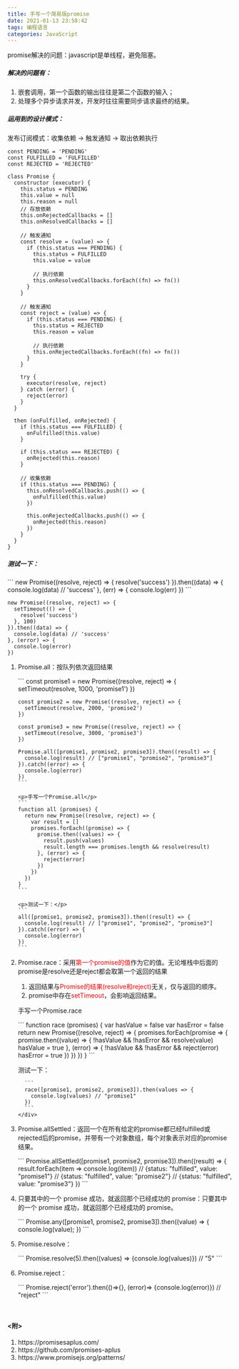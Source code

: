 ```yaml
---
title: 手写一个简易版promise
date: 2021-01-13 23:58:42
tags: 编程语言
categories: JavaScript
---
```


<p>promise解决的问题：javascript是单线程，避免阻塞。</p>

<style type="text/css">
.red {color: red;}
.blue {color: blue;}
</style>
<!-- more -->

<h5>解决的问题有：</h5>
<ol>
  <li>嵌套调用，第一个函数的输出往往是第二个函数的输入；</li>
  <li>处理多个异步请求并发，开发时往往需要同步请求最终的结果。</li>
</ol>

<h5>运用到的设计模式：</h5>
<p>发布订阅模式：收集依赖 -> 触发通知 -> 取出依赖执行</p>


```
const PENDING = 'PENDING'
const FULFILLED = 'FULFILLED'
const REJECTED = 'REJECTED'

class Promise {
  constructor (executor) {
    this.status = PENDING
    this.value = null
    this.reason = null
    // 存放依赖
    this.onRejectedCallbacks = []
    this.onResolvedCallbacks = []

    // 触发通知
    const resolve = (value) => {
      if (this.status === PENDING) {
        this.status = FULFILLED
        this.value = value

        // 执行依赖
        this.onResolvedCallbacks.forEach((fn) => fn())
      }
    }

    // 触发通知
    const reject = (value) => {
      if (this.status === PENDING) {
        this.status = REJECTED
        this.reason = value

        // 执行依赖
        this.onRejectedCallbacks.forEach((fn) => fn())
      }
    }

    try {
      executor(resolve, reject)
    } catch (error) {
      reject(error)
    }
  }

  then (onFulfilled, onRejected) {
    if (this.status === FULFILLED) {
      onFulfilled(this.value)
    }

    if (this.status === REJECTED) {
      onRejected(this.reason)
    }

    // 收集依赖
    if (this.status === PENDING) {
      this.onResolvedCallbacks.push(() => {
        onFulfilled(this.value)
      })

      this.onRejectedCallbacks.push(() => {
        onRejected(this.reason)
      })
    }
  }
}
```

<h5>测试一下：</h5>
```
new Promise((resolve, reject) => {
  resolve('success')
}).then((data) => {
  console.log(data) // 'success'
}, (err) => {
  console.log(err)
})
```


```
new Promise((resolve, reject) => {
  setTimeout(() => {
    resolve('success')
  }, 100)
}).then((data) => {
  console.log(data) // 'success'
}, (error) => {
  console.log(error)
})
```

<ol>
  <li>
    <p>Promise.all：按队列依次返回结果</p>
    ```
    const promise1 = new Promise((resolve, reject) => {
      setTimeout(resolve, 1000, 'promise1')
    })

    const promise2 = new Promise((resolve, reject) => {
      setTimeout(resolve, 2000, 'promise2')
    })

    const promise3 = new Promise((resolve, reject) => {
      setTimeout(resolve, 3000, 'promise3')
    })

    Promise.all([promise1, promise2, promise3]).then((result) => {
      console.log(result) // ["promise1", "promise2", "promise3"]
    }).catch((error) => {
      console.log(error)
    })
    ```

    <p>手写一个Promise.all</p>
    ```
    function all (promises) {
      return new Promise((resolve, reject) => {
        var result = []
        promises.forEach((promise) => {
          promise.then((values) => {
            result.push(values)
            result.length === promises.length && resolve(result)
          }, (error) => {
            reject(error)
          })
        })
      })
    }
    ```

    <p>测试一下：</p>
    ```
    all([promise1, promise2, promise3]).then((result) => {
      console.log(result) // ["promise1", "promise2", "promise3"]
    }).catch((error) => {
      console.log(error)
    })
    ```
  </li>
  <li>
    <p>Promise.race：采用<span class="red">第一个promise的值</span>作为它的值。无论堆栈中后面的promise是resolve还是reject都会取第一个返回的结果</p>
    <ol>
      <li>返回结果与<span class="red">Promise的结果(resolve和reject)</span>无关，仅与返回的顺序。</li>
      <li>promise中存在<span class="red">setTimeout</span>，会影响返回结果。</li>
    </ol>
    <div>
      <p>手写一个Promise.race</p>
      ```
      function race (promises) {
        var hasValue = false
        var hasError = false
        return new Promise((resolve, reject) => {
          promises.forEach(promise => {
            promise.then((value) => {
              !hasValue && !hasError && resolve(value)
              hasValue = true
            }, (error) => {
              !hasValue && !hasError && reject(error)
              hasError = true
            })
          })
        })
      }
      ```
      <p>测试一下：</p>

      ```
      race([promise1, promise2, promise3]).then(values => {
        console.log(values) // "promise1"
      })
      ```
    </div>
  </li>
  <li>
    <p>Promise.allSettled：返回一个在所有给定的promise都已经fulfilled或rejected后的promise，并带有一个对象数组，每个对象表示对应的promise结果。</p>
    ```
      Promise.allSettled([promise1, promise2, promise3]).then((result) => {
        result.forEach(item => console.log(item))
        // {status: "fulfilled", value: "promise1"}
        // {status: "fulfilled", value: "promise2"}
        // {status: "fulfilled", value: "promise3"}
      })
    ```
  </li>
  <li>
    <p>只要其中的一个 promise 成功，就返回那个已经成功的 promise：只要其中的一个 promise 成功，就返回那个已经成功的 promise。</p>
    ```
      Promise.any([promise1, promise2, promise3]).then((value) => {
        console.log(value);
      })
    ```
  </li>
  <li>
    <p>Promise.resolve：</p>
    ```
      Promise.resolve(5).then((values) => {console.log(values)}) // "5"
    ```
  </li>
  <li>
    <p>Promise.reject：</p>
    ```
      Promise.reject('error').then(()=>{}, (error)=> {console.log(error)}) // "reject"
    ```
  </li>
</ol>



<h4 style="margin-top:50px;"><附></h4>
<ol>
  <li>https://promisesaplus.com/</li>
  <li>https://github.com/promises-aplus</li>
  <li>https://www.promisejs.org/patterns/</li>
</ol>
